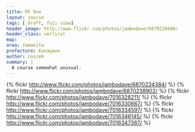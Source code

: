 ```yaml
---
title: Mt Ono
layout: course
tags: [.draft, fuji view]
header_image: http://www.flickr.com/photos/jambodave/6870239488/
header_class: vertical
map:
area: Yamakita
prefecture: Kanagawa
author: Leszek
summary: |
  A course somewhat unusual.
---
```



{% flickr http://www.flickr.com/photos/jambodave/6870234384/ %}
{% flickr http://www.flickr.com/photos/jambodave/6870238902/ %}
{% flickr http://www.flickr.com/photos/jambodave/7016328211/ %}
{% flickr http://www.flickr.com/photos/jambodave/7016330667/ %}
{% flickr http://www.flickr.com/photos/jambodave/7016334597/ %}
{% flickr http://www.flickr.com/photos/jambodave/7016346145/ %}
{% flickr http://www.flickr.com/photos/jambodave/7016347387/ %}